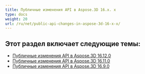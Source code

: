 ```yaml
---
title: Публичные изменения API в Aspose.3D 16.x. x
type: docs
weight: 20
url: /ru/net/public-api-changes-in-aspose-3d-16-x-x/
---
```

##  **Этот раздел включает следующие темы:**
- [Публичные изменения API в Aspose.3D 16.12.0](/3d/ru/net/public-api-changes-in-aspose-3d-16-12-0-html/)
- [Публичные изменения API в Aspose.3D 16.11.0](/3d/ru/net/public-api-changes-in-aspose-3d-16-11-0-html/)
- [Публичные изменения API в Aspose.3D 16.9.0](/3d/ru/net/public-api-changes-in-aspose-3d-16-9-0-html/)
